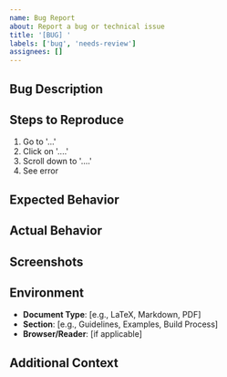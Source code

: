 ```yaml
---
name: Bug Report
about: Report a bug or technical issue
title: '[BUG] '
labels: ['bug', 'needs-review']
assignees: []
---
```


## Bug Description
<!-- A clear and concise description of what the bug is -->

## Steps to Reproduce

1. Go to '...'
2. Click on '....'
3. Scroll down to '....'
4. See error

## Expected Behavior
<!-- A clear and concise description of what you expected to happen -->

## Actual Behavior
<!-- A clear and concise description of what actually happened -->

## Screenshots
<!-- If applicable, add screenshots to help explain your problem -->

## Environment

- **Document Type**: [e.g., LaTeX, Markdown, PDF]
- **Section**: [e.g., Guidelines, Examples, Build Process]
- **Browser/Reader**: [if applicable]

## Additional Context
<!-- Add any other context about the problem here -->